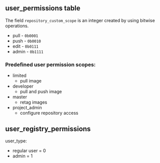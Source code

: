## user_permissions table
The field `repository_custom_scope` is an integer created by using bitwise operations. 

* pull - `0b0001`
* push - `0b0010`
* edit - `0b0111`
* admin - `0b1111`

### Predefined user permission scopes:
* limited
  * pull image
* developer
  * pull and push image
* master
  * retag images
* project_admin
  * configure repository access

## user_registry_permissions

user_type:
* regular user = 0
* admin = 1